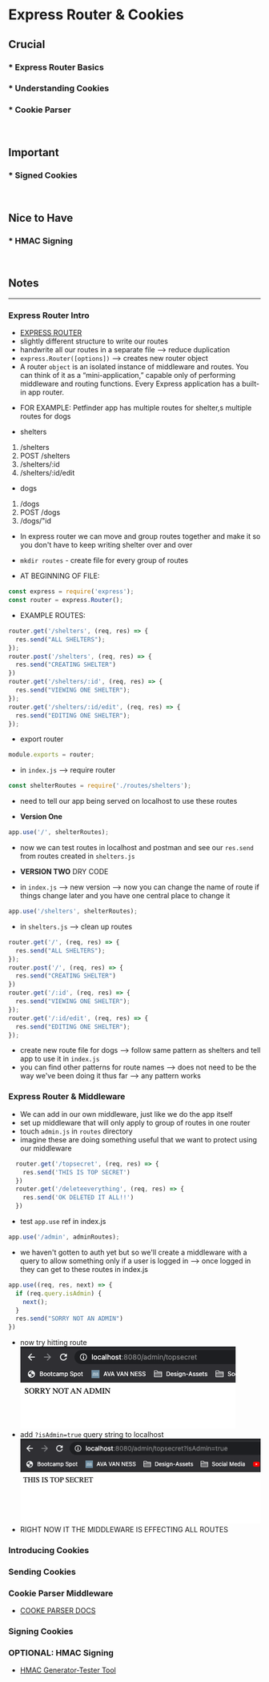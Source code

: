 # Express Router & Cookies

## Crucial 

### * Express Router Basics
### * Understanding Cookies
### * Cookie Parser 

<br>

## Important 

### * Signed Cookies

<br>

## Nice to Have

### * HMAC Signing

<br>

## Notes

<hr>

### Express Router Intro
- [EXPRESS ROUTER](https://expressjs.com/en/4x/api.html#express.router)
- slightly different structure to write our routes
- handwrite all our routes in a separate file --> reduce duplication
- `express.Router([options])` --> creates new router object
- A router `object` is an isolated instance of middleware and routes. You can think of it as a “mini-application,” capable only of performing middleware and routing functions. Every Express application has a built-in app router.
* FOR EXAMPLE: Petfinder app has multiple routes for shelter,s multiple routes for dogs
- shelters
1. /shelters
2. POST /shelters
3. /shelters/:id
4. /shelters/:id/edit
- dogs
1. /dogs
2. POST /dogs
3. /dogs/"id
- In express router we can move and group routes together and make it so you don't have to keep writing shelter over and over
* `mkdir routes` - create file for every group of routes
- AT BEGINNING OF FILE:
```js
const express = require('express');
const router = express.Router();
```
- EXAMPLE ROUTES:
```js
router.get('/shelters', (req, res) => {
  res.send("ALL SHELTERS");
});
router.post('/shelters', (req, res) => {
  res.send("CREATING SHELTER")
})
router.get('/shelters/:id', (req, res) => {
  res.send("VIEWING ONE SHELTER");
});
router.get('/shelters/:id/edit', (req, res) => {
  res.send("EDITING ONE SHELTER");
});
```
- export router
```js
module.exports = router;
```
- in `index.js` --> require router
```js
const shelterRoutes = require('./routes/shelters');
```
- need to tell our app being served on localhost to use these routes
* **Version One**
```js
app.use('/', shelterRoutes);
```
- now we can test routes in localhost and postman and see our `res.send` from routes created in `shelters.js`

* **VERSION TWO** DRY CODE
- in `index.js` --> new version --> now you can change the name of route if things change later and you have one central place to change it
```js
app.use('/shelters', shelterRoutes);
```
- in `shelters.js` --> clean up routes
```js
router.get('/', (req, res) => {
  res.send("ALL SHELTERS");
});
router.post('/', (req, res) => {
  res.send("CREATING SHELTER")
})
router.get('/:id', (req, res) => {
  res.send("VIEWING ONE SHELTER");
});
router.get('/:id/edit', (req, res) => {
  res.send("EDITING ONE SHELTER");
});
```
- create new route file for dogs --> follow same pattern as shelters and tell app to use it in `index.js`
- you can find other patterns for route names --> does not need to be the way we've been doing it thus far --> any pattern works

### Express Router & Middleware
- We can add in our own middleware, just like we do the app itself
- set up middleware that will only apply to group of routes in one router
- touch `admin.js` in `routes` directory
- imagine these are doing something useful that we want to protect using our middleware
```js
  router.get('/topsecret', (req, res) => {
    res.send('THIS IS TOP SECRET')
  })
  router.get('/deleteeverything', (req, res) => {
    res.send('OK DELETED IT ALL!!')
  })
```
- test `app.use` ref in index.js
```js
app.use('/admin', adminRoutes);
```
- we haven't gotten to auth yet but so we'll create a middleware with a query to allow something only if a user is logged in --> once logged in they can get to these routes in index.js
```js
app.use((req, res, next) => {
  if (req.query.isAdmin) {
    next();
  }
  res.send("SORRY NOT AN ADMIN")
})
```
- now try hitting route
![Test Route with Middleware in place](assets/admin1.png)
- add `?isAdmin=true` query string to localhost
![Test with isAdmin](assets/admin2.png)
- RIGHT NOW IT THE MIDDLEWARE IS EFFECTING ALL ROUTES


### Introducing Cookies

### Sending Cookies

### Cookie Parser Middleware
* [COOKE PARSER DOCS](https://www.npmjs.com/package/cookie-parser)

### Signing Cookies

### OPTIONAL: HMAC Signing
* [HMAC Generator-Tester Tool](https://www.freeformatter.com/hmac-generator.html)




